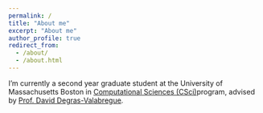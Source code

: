 ```yaml
---
permalink: /
title: "About me"
excerpt: "About me"
author_profile: true
redirect_from: 
  - /about/
  - /about.html
---
```


I’m currently a second year graduate student at the University of Massachusetts Boston in [Computational Sciences (CSci)](https://www.umb.edu/academics/csm/interdisciplinary_programs/computational_sciences_phd)program, advised by [Prof. David Degras-Valabregue](https://www.umb.edu/academics/csm/faculty_staff/david_degras-valabregue).

